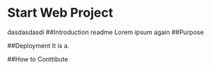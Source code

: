 # Start Web Project
dasdasdasdí
##Introduction
readme
Lorem ipsum again
##Purpose

##Deployment
It is a.

##How to Conttibute
